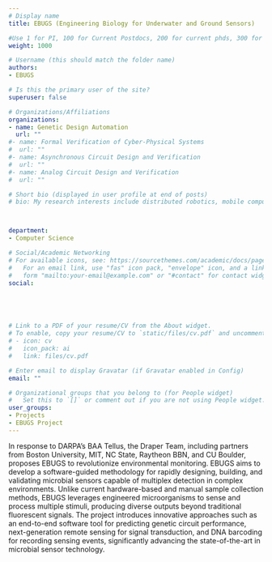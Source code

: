 ```yaml
---
# Display name
title: EBUGS (Engineering Biology for Underwater and Ground Sensors)

#Use 1 for PI, 100 for Current Postdocs, 200 for current phds, 300 for current masters, 400 for current undergrads, 800 for alum postdocs, 810 for alum phds, 820 for alum masters, and 830 for alum undergrads, 900 for tools, 1000 for projects, 900 for tools, 1000 for projects
weight: 1000

# Username (this should match the folder name)
authors:
- EBUGS

# Is this the primary user of the site?
superuser: false

# Organizations/Affiliations
organizations:
- name: Genetic Design Automation
  url: ""
#- name: Formal Verification of Cyber-Physical Systems
#  url: ""
#- name: Asynchronous Circuit Design and Verification
#  url: ""
#- name: Analog Circuit Design and Verification
#  url: ""

# Short bio (displayed in user profile at end of posts)
# bio: My research interests include distributed robotics, mobile computing and programmable matter.



department:
- Computer Science

# Social/Academic Networking
# For available icons, see: https://sourcethemes.com/academic/docs/page-builder/#icons
#   For an email link, use "fas" icon pack, "envelope" icon, and a link in the
#   form "mailto:your-email@example.com" or "#contact" for contact widget.
social:





# Link to a PDF of your resume/CV from the About widget.
# To enable, copy your resume/CV to `static/files/cv.pdf` and uncomment the lines below.
# - icon: cv
#   icon_pack: ai
#   link: files/cv.pdf

# Enter email to display Gravatar (if Gravatar enabled in Config)
email: ""

# Organizational groups that you belong to (for People widget)
#   Set this to `[]` or comment out if you are not using People widget.
user_groups:
- Projects
- EBUGS Project
---
```


In response to DARPA’s BAA Tellus, the Draper Team, including partners from Boston University, MIT, NC State, Raytheon BBN, and CU Boulder, proposes EBUGS to revolutionize environmental monitoring. EBUGS aims to develop a software-guided methodology for rapidly designing, building, and validating microbial sensors capable of multiplex detection in complex environments. Unlike current hardware-based and manual sample collection methods, EBUGS leverages engineered microorganisms to sense and process multiple stimuli, producing diverse outputs beyond traditional fluorescent signals. The project introduces innovative approaches such as an end-to-end software tool for predicting genetic circuit performance, next-generation remote sensing for signal transduction, and DNA barcoding for recording sensing events, significantly advancing the state-of-the-art in microbial sensor technology.

